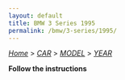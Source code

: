 ```yaml
---
layout: default
title: BMW 3 Series 1995
permalink: /bmw/3-series/1995/
---
```

[*Home*](/) > [*CAR*](/car/) > [*MODEL*](/car/model/) > [*YEAR*](/car/model/year/)

**Follow the instructions**